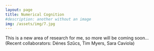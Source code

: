 ```yaml
---
layout: page
title: Numerical Cognition
#description: another without an image
img: /assets/img/7.jpg
---
```


This is a new area of research for me, so more will be coming soon... (Recent collaborators: Dénes Szűcs, Tim Myers, Sara Caviola)